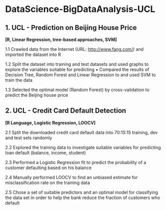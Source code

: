 # DataScience-BigDataAnalysis-UCL
## 1. UCL - Prediction on Beijing House Price   

**[R, Linear Regression, tree-based approaches, SVM]**

1.1 Crawled data from the Internet (URL: http://www.fang.com/) and imported the dataset into R  

1.2 Split the dataset into training and test datasets and used graphs to explore the variables suitable for predicting ▪ Compared the results of Decision Tree, Random Forest and Linear Regression to and used SVM to train the data  

1.3 Selected the optimal model (Random Forest) by cross-validation to predict the Beijing house price    

## 2. UCL - Credit Card Default Detection   

**[R Language, Logistic Regression, LOOCV]** 

2.1 Split the downloaded credit card default data into 70:15:15 training, dev and test sets randomly 

2.2 Explored the training data to investigate suitable variables for predicting loan default (balance, income, student)  

2.3 Performed a Logistic Regression fit to predict the probability of a customer defaulting based on his balance 

2.4 Manually performed LOOCV to find an unbiased estimate for misclassification rate on the training data 

2.5 Chose a set of suitable predictors and an optimal model for classifying the data set in order to help the bank reduce the fraction of customers who default
